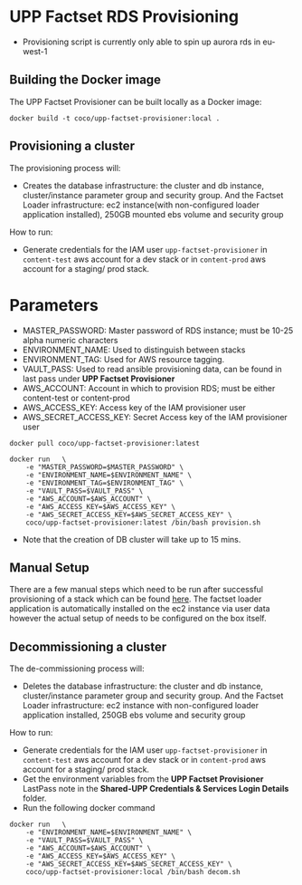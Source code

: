 # UPP Factset RDS Provisioning

* Provisioning script is currently only able to spin up aurora rds in eu-west-1

## Building the Docker image

The UPP Factset Provisioner can be built locally as a Docker image:

`docker build -t coco/upp-factset-provisioner:local .`

## Provisioning a cluster

The provisioning process will:

* Creates the database infrastructure: the cluster and db instance, cluster/instance parameter group and security group. And the Factset Loader infrastructure: ec2 instance(with non-configured loader application installed), 250GB mounted ebs volume and security group

How to run:

- Generate credentials for the IAM user `upp-factset-provisioner` in `content-test` aws account for a dev stack or in `content-prod` aws account for a staging/ prod stack.

# Parameters

* MASTER_PASSWORD: Master password of RDS instance; must be 10-25 alpha numeric characters
* ENVIRONMENT_NAME: Used to distinguish between stacks
* ENVIRONMENT_TAG: Used for AWS resource tagging.
* VAULT_PASS: Used to read ansible provisioning data, can be found in last pass under **UPP Factset Provisioner**
* AWS_ACCOUNT: Account in which to provision RDS; must be either content-test or content-prod
* AWS_ACCESS_KEY: Access key of the IAM provisioner user
* AWS_SECRET_ACCESS_KEY: Secret Access key of the IAM provisioner user

`docker pull coco/upp-factset-provisioner:latest`
```
docker run   \
    -e "MASTER_PASSWORD=$MASTER_PASSWORD" \
    -e "ENVIRONMENT_NAME=$ENVIRONMENT_NAME" \
    -e "ENVIRONMENT_TAG=$ENVIRONMENT_TAG" \
    -e "VAULT_PASS=$VAULT_PASS" \
    -e "AWS_ACCOUNT=$AWS_ACCOUNT" \
    -e "AWS_ACCESS_KEY=$AWS_ACCESS_KEY" \
    -e "AWS_SECRET_ACCESS_KEY=$AWS_SECRET_ACCESS_KEY" \
    coco/upp-factset-provisioner:latest /bin/bash provision.sh
```

- Note that the creation of DB cluster will take up to 15 mins.

## Manual Setup

There are a few manual steps which need to be run after successful provisioning of a stack which can be found [here](https://docs.google.com/document/d/1GEu0HKSgdq38bPX7RqRyWSftHhwCoMe-iW8nErbqy7A/edit?usp=sharing). The factset loader application is automatically installed on the ec2 instance via user data however the actual setup of needs to be configured on the box itself.

## Decommissioning a cluster

The de-commissioning process will:

* Deletes the database infrastructure: the cluster and db instance, cluster/instance parameter group and security group. And the Factset Loader infrastructure: ec2 instance with non-configured loader application installed, 250GB ebs volume and security group

How to run:

- Generate credentials for the IAM user `upp-factset-provisioner` in `content-test` aws account for a dev stack or in `content-prod` aws account for a staging/ prod stack.
- Get the environment variables from the **UPP Factset Provisioner** LastPass note in the **Shared-UPP Credentials & Services Login Details** folder.
- Run the following docker command

```
docker run   \
    -e "ENVIRONMENT_NAME=$ENVIRONMENT_NAME" \
    -e "VAULT_PASS=$VAULT_PASS" \
    -e "AWS_ACCOUNT=$AWS_ACCOUNT" \
    -e "AWS_ACCESS_KEY=$AWS_ACCESS_KEY" \
    -e "AWS_SECRET_ACCESS_KEY=$AWS_SECRET_ACCESS_KEY" \
    coco/upp-factset-provisioner:local /bin/bash decom.sh
```

